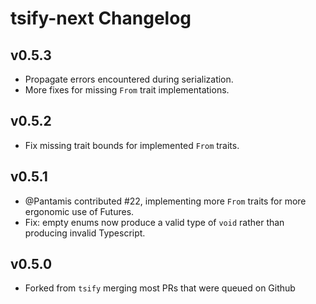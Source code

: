 # tsify-next Changelog

## v0.5.3

-   Propagate errors encountered during serialization.
-   More fixes for missing `From` trait implementations.

## v0.5.2

-   Fix missing trait bounds for implemented `From` traits.

## v0.5.1

-   @Pantamis contributed #22, implementing more `From` traits for more ergonomic use of Futures.
-   Fix: empty enums now produce a valid type of `void` rather than producing invalid Typescript.

## v0.5.0

-   Forked from `tsify` merging most PRs that were queued on Github
